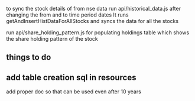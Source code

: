 to sync the stock details of from nse data
run api/historical_data.js after changing the from and to time period dates
It runs getAndInsertHistDataForAllStocks and syncs the data for all the stocks

run api/share_holding_pattern.js for populating holdings table which shows the share holding pattern of the stock

things to do
-
add table creation sql in resources
-
add proper doc so that can be used even after 10 years
